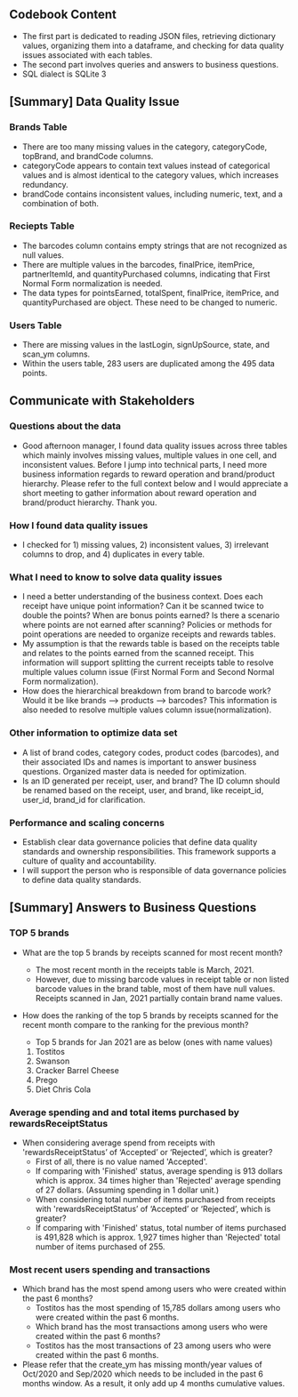 ## Codebook Content 
   - The first part is dedicated to reading JSON files, retrieving dictionary values, organizing them into a dataframe, and checking for data quality issues associated with each tables.
   - The second part involves queries and answers to business questions.
   - SQL dialect is SQLite 3
## [Summary] Data Quality Issue 
 ### Brands Table
   - There are too many missing values in the category, categoryCode, topBrand, and brandCode columns.
   - categoryCode appears to contain text values instead of categorical values and is almost identical to the category values, which increases redundancy.
   - brandCode contains inconsistent values, including numeric, text, and a combination of both.
 ### Reciepts Table
   - The barcodes column contains empty strings that are not recognized as null values.
   - There are multiple values in the barcodes, finalPrice, itemPrice, partnerItemId, and quantityPurchased columns, indicating that First Normal Form normalization is needed.
   - The data types for pointsEarned, totalSpent, finalPrice, itemPrice, and quantityPurchased are object. These need to be changed to numeric.
 ### Users Table
   - There are missing values in the lastLogin, signUpSource, state, and scan_ym columns.
   - Within the users table, 283 users are duplicated among the 495 data points.
## Communicate with Stakeholders
 ### Questions about the data
   - Good afternoon manager, I found data quality issues across three tables which mainly involves missing values, multiple values in one cell, and inconsistent values. Before I jump into technical parts, I need more business information regards to reward operation and brand/product hierarchy. Please refer to the full context below and I would appreciate a short meeting to gather information about reward operation and brand/product hierarchy. Thank you. 
 ### How I found data quality issues
   - I checked for 1) missing values, 2) inconsistent values, 3) irrelevant columns to drop, and 4) duplicates in every table.
 ### What I need to know to solve data quality issues
   - I need a better understanding of the business context. Does each receipt have unique point information? Can it be scanned twice to double the points? When are bonus points earned? Is
     there a scenario where points are not earned after scanning? Policies or methods for point operations are needed to organize receipts and rewards tables.
   - My assumption is that the rewards table is based on the receipts table and relates to the points earned from the scanned receipt. This information will support splitting the current
     receipts table to resolve multiple values column issue (First Normal Form and Second Normal Form normalization).
   - How does the  hierarchical breakdown from brand to barcode work? Would it be like brands --> products --> barcodes? This information is also needed to resolve multiple values column
     issue(normalization). 
 ### Other information to optimize data set
   - A list of brand codes, category codes, product codes (barcodes), and their associated IDs and names is important to answer business questions. Organized master data is needed for
     optimization.
   - Is an ID generated per receipt, user, and brand? The ID column should be renamed based on the receipt, user, and brand, like receipt_id, user_id, brand_id for clarification.
 ### Performance and scaling concerns
   - Establish clear data governance policies that define data quality standards and ownership responsibilities. This framework supports a culture of quality and accountability.
   - I will support the person who is responsible of data governance policies to define data quality standards.
## [Summary] Answers to Business Questions
 ### TOP 5 brands
 - What are the top 5 brands by receipts scanned for most recent month?
   - The most recent month in the receipts table is March, 2021.
   - However, due to missing barcode values in receipt table or non listed barcode values in the brand table, most of them have null values. Receipts scanned in Jan, 2021 partially contain brand name values.
  
 - How does the ranking of the top 5 brands by receipts scanned for the recent month compare to the ranking for the previous month?
   - Top 5 brands for Jan 2021 are as below (ones with name values)
   1. Tostitos
   2. Swanson
   3. Cracker Barrel Cheese
   4. Prego
   5. Diet Chris Cola
 ### Average spending and and total items purchased by rewardsReceiptStatus
 - When considering average spend from receipts with 'rewardsReceiptStatus’ of ‘Accepted’ or ‘Rejected’, which is greater?
   - First of all, there is no value named 'Accepted'.
   - If comparing with 'Finished' status, average spending is 913 dollars which is approx. 34 times higher than 'Rejected' average spending of 27 dollars. (Assuming spending in 1 dollar unit.)
   - When considering total number of items purchased from receipts with 'rewardsReceiptStatus’ of ‘Accepted’ or ‘Rejected’, which is greater?
   - If comparing with 'Finished' status, total number of items purchased is 491,828 which is approx. 1,927 times higher than 'Rejected' total number of items purchased of 255.

 ### Most recent users spending and transactions
 - Which brand has the most spend among users who were created within the past 6 months?
   - Tostitos has the most spending of 15,785 dollars among users who were created within the past 6 months.
   - Which brand has the most transactions among users who were created within the past 6 months?
   - Tostitos has the most transactions of 23 among users who were created within the past 6 months.
 - Please refer that the create_ym has missing month/year values of  Oct/2020 and Sep/2020 which needs to be included in the past 6 months window. As a result, it only add up 4 months cumulative values.

  
